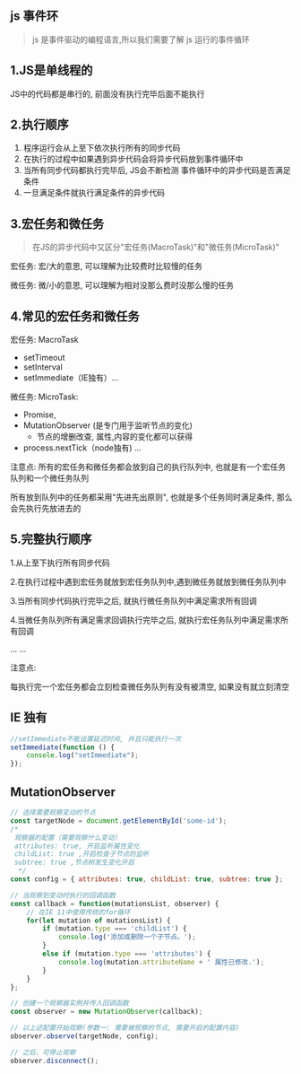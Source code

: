 ## js 事件环

> js 是事件驱动的编程语言,所以我们需要了解 js 运行的事件循环

## 1.JS是单线程的

  JS中的代码都是串行的, 前面没有执行完毕后面不能执行



## 2.执行顺序

1. 程序运行会从上至下依次执行所有的同步代码
2. 在执行的过程中如果遇到异步代码会将异步代码放到事件循环中
3. 当所有同步代码都执行完毕后, JS会不断检测 事件循环中的异步代码是否满足条件
4. 一旦满足条件就执行满足条件的异步代码



## 3.宏任务和微任务

>  在JS的异步代码中又区分"宏任务(MacroTask)"和"微任务(MicroTask)"

宏任务: 宏/大的意思, 可以理解为比较费时比较慢的任务

微任务: 微/小的意思, 可以理解为相对没那么费时没那么慢的任务



## 4.常见的宏任务和微任务

宏任务: MacroTask

- setTimeout
- setInterval
- setImmediate（IE独有）...

微任务: MicroTask: 

- Promise,
- MutationObserver (是专门用于监听节点的变化)
  - 节点的增删改查, 属性,内容的变化都可以获得
- process.nextTick（node独有) ...

注意点: 所有的宏任务和微任务都会放到自己的执行队列中, 也就是有一个宏任务队列和一个微任务队列

所有放到队列中的任务都采用"先进先出原则", 也就是多个任务同时满足条件, 那么会先执行先放进去的



## 5.完整执行顺序

1.从上至下执行所有同步代码

2.在执行过程中遇到宏任务就放到宏任务队列中,遇到微任务就放到微任务队列中

3.当所有同步代码执行完毕之后, 就执行微任务队列中满足需求所有回调

4.当微任务队列所有满足需求回调执行完毕之后, 就执行宏任务队列中满足需求所有回调

... ...

注意点:

每执行完一个宏任务都会立刻检查微任务队列有没有被清空, 如果没有就立刻清空





## IE 独有

```js
//setImmediate不能设置延迟时间, 并且只能执行一次
setImmediate(function () {
    console.log("setImmediate");
});
```





## MutationObserver

```js
// 选择需要观察变动的节点
const targetNode = document.getElementById('some-id');
/*
 观察器的配置（需要观察什么变动）
 attributes: true, 开启监听属性变化
 childList: true ,开启检查子节点的监听
 subtree: true ,节点树发生变化开启
  */
const config = { attributes: true, childList: true, subtree: true };

// 当观察到变动时执行的回调函数
const callback = function(mutationsList, observer) {
    // 在IE 11中使用传统的for循环
    for(let mutation of mutationsList) {
        if (mutation.type === 'childList') {
            console.log('添加或删除一个子节点。');
        }
        else if (mutation.type === 'attributes') {
            console.log(mutation.attributeName + ' 属性已修改.');
        }
    }
};

// 创建一个观察器实例并传入回调函数
const observer = new MutationObserver(callback);

// 以上述配置开始观察(参数一: 需要被观察的节点, 需要开启的配置内容)
observer.observe(targetNode, config);

// 之后，可停止观察
observer.disconnect();

```























## 